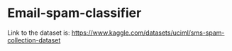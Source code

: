 # Email-spam-classifier
Link to the dataset is: https://www.kaggle.com/datasets/uciml/sms-spam-collection-dataset
